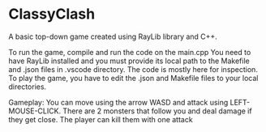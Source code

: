 # ClassyClash
A basic top-down game created using RayLib library and C++.

To run the game, compile and run the code on the main.cpp
You need to have RayLib installed and you must provide its local path to the Makefile and .json files in .vscode directory.
The code is mostly here for inspection. To play the game, you have to edit the .json and Makefile files to your local directories.


Gameplay:
You can move using the arrow WASD and attack using LEFT-MOUSE-CLICK. There are 2 monsters that follow you and deal damage if they get close. The player can kill them with one attack

